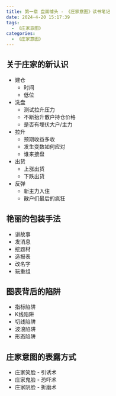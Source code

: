 ```yaml
---
title: 第一章 盘面噱头 - 《庄家意图》读书笔记
date: 2024-4-20 15:17:39
tags:
  - 《庄家意图》
categories:
  - 《庄家意图》
---
```


## 关于庄家的新认识

- 建仓
  - 时间
  - 低位
- 洗盘
  - 测试拉升压力
  - 不断抬升散户持仓价格
  - 是否有埋伏大户/主力
- 拉升
  - 预期收益多收
  - 发生变数如何应对
  - 谁来接盘
- 出货
  - 上涨出货
  - 下跌出货
- 反弹
  - 新主力入住
  - 散户们最后的疯狂

## 艳丽的包装手法

- 讲故事
- 发消息
- 挖题材
- 造报表
- 改名字
- 玩重组

## 图表背后的陷阱

- 指标陷阱
- K线陷阱
- 切线陷阱
- 波浪陷阱
- 形态陷阱

## 庄家意图的表露方式

- 庄家笑脸 - 引诱术
- 庄家鬼脸 - 恐吓术
- 庄家阴脸 - 折磨术
